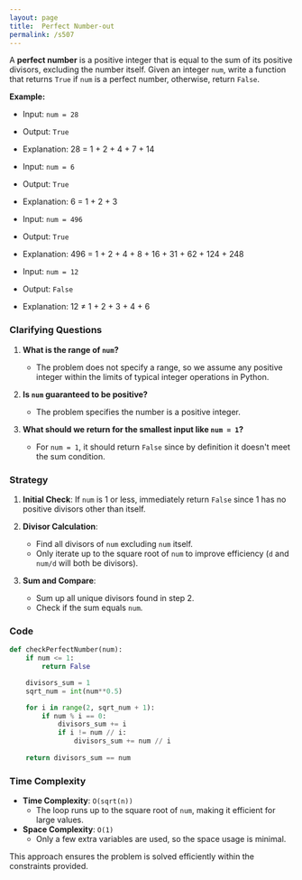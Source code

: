 ```yaml
---
layout: page
title:  Perfect Number-out
permalink: /s507
---
```


A **perfect number** is a positive integer that is equal to the sum of its positive divisors, excluding the number itself. Given an integer `num`, write a function that returns `True` if `num` is a perfect number, otherwise, return `False`.

**Example:**

- Input: `num = 28`
- Output: `True`
- Explanation: 28 = 1 + 2 + 4 + 7 + 14

- Input: `num = 6`
- Output: `True`
- Explanation: 6 = 1 + 2 + 3

- Input: `num = 496`
- Output: `True`
- Explanation: 496 = 1 + 2 + 4 + 8 + 16 + 31 + 62 + 124 + 248

- Input: `num = 12`
- Output: `False`
- Explanation: 12 ≠ 1 + 2 + 3 + 4 + 6

### Clarifying Questions
1. **What is the range of `num`?**
   - The problem does not specify a range, so we assume any positive integer within the limits of typical integer operations in Python.
   
2. **Is `num` guaranteed to be positive?**
   - The problem specifies the number is a positive integer.

3. **What should we return for the smallest input like `num = 1`?**
   - For `num = 1`, it should return `False` since by definition it doesn't meet the sum condition.


### Strategy

1. **Initial Check**: If `num` is 1 or less, immediately return `False` since 1 has no positive divisors other than itself.
    
2. **Divisor Calculation**:
   - Find all divisors of `num` excluding `num` itself.
   - Only iterate up to the square root of `num` to improve efficiency (`d` and `num/d` will both be divisors).

3. **Sum and Compare**:
   - Sum up all unique divisors found in step 2.
   - Check if the sum equals `num`.

### Code

```python
def checkPerfectNumber(num):
    if num <= 1:
        return False

    divisors_sum = 1
    sqrt_num = int(num**0.5)

    for i in range(2, sqrt_num + 1):
        if num % i == 0:
            divisors_sum += i
            if i != num // i:
                divisors_sum += num // i
    
    return divisors_sum == num
```

### Time Complexity

- **Time Complexity**: `O(sqrt(n))`
  - The loop runs up to the square root of `num`, making it efficient for large values.
- **Space Complexity**: `O(1)`
  - Only a few extra variables are used, so the space usage is minimal.

This approach ensures the problem is solved efficiently within the constraints provided.
